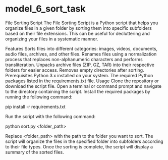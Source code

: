 # model_6_sort_task

File Sorting Script
The File Sorting Script is a Python script that helps you organize files in a given folder by sorting them into specific subfolders based on their file extensions. This can be useful for decluttering and organizing your files in a systematic manner.

Features
Sorts files into different categories: images, videos, documents, audio files, archives, and other files.
Renames files using a normalization process that replaces non-alphanumeric characters and performs transliteration.
Unpacks archive files (ZIP, GZ, TAR) into their respective folders for easier access.
Removes empty directories after sorting.
Prerequisites
Python 3.x installed on your system.
The required Python packages listed in the requirements.txt file.
Usage
Clone the repository or download the script file.
Open a terminal or command prompt and navigate to the directory containing the script.
Install the required packages by running the following command:

pip install -r requirements.txt

Run the script with the following command:

python sort.py <folder_path>

Replace <folder_path> with the path to the folder you want to sort.
The script will organize the files in the specified folder into subfolders according to their file types.
Once the sorting is complete, the script will display a summary of the sorted files.
